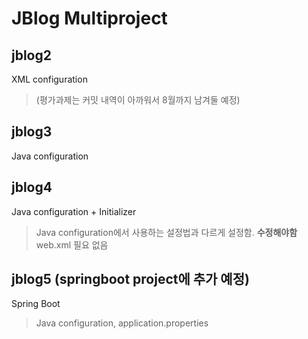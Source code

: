 # JBlog Multiproject

## jblog2
XML configuration
> (평가과제는 커밋 내역이 아까워서 8월까지 남겨둘 예정)

## jblog3
Java configuration

## jblog4
Java configuration + Initializer
> Java configuration에서 사용하는 설정법과 다르게 설정함. **수정해야함**
> web.xml 필요 없음

## jblog5 (springboot project에 추가 예정)
Spring Boot
> Java configuration, application.properties

